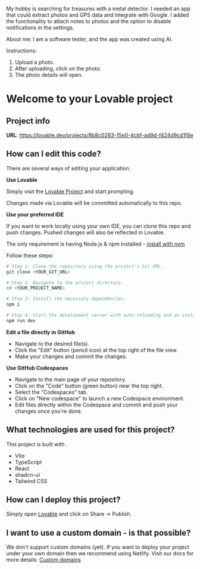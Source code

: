 My hobby is searching for treasures with a metal detector.
I needed an app that could extract photos and GPS data and integrate with Google.
I added the functionality to attach notes to photos and the option to disable notifications in the settings.

About me:
I am a software tester, and the app was created using AI.

Instructions:
1. Upload a photo.
2. After uploading, click on the photo.
3. The photo details will open.

# Welcome to your Lovable project

## Project info

**URL**: https://lovable.dev/projects/8b8c0283-15e0-4cbf-ad9d-f424d9cd1f8e

## How can I edit this code?

There are several ways of editing your application.

**Use Lovable**

Simply visit the [Lovable Project](https://lovable.dev/projects/8b8c0283-15e0-4cbf-ad9d-f424d9cd1f8e) and start prompting.

Changes made via Lovable will be committed automatically to this repo.

**Use your preferred IDE**

If you want to work locally using your own IDE, you can clone this repo and push changes. Pushed changes will also be reflected in Lovable.

The only requirement is having Node.js & npm installed - [install with nvm](https://github.com/nvm-sh/nvm#installing-and-updating)

Follow these steps:

```sh
# Step 1: Clone the repository using the project's Git URL.
git clone <YOUR_GIT_URL>

# Step 2: Navigate to the project directory.
cd <YOUR_PROJECT_NAME>

# Step 3: Install the necessary dependencies.
npm i

# Step 4: Start the development server with auto-reloading and an instant preview.
npm run dev
```

**Edit a file directly in GitHub**

- Navigate to the desired file(s).
- Click the "Edit" button (pencil icon) at the top right of the file view.
- Make your changes and commit the changes.

**Use GitHub Codespaces**

- Navigate to the main page of your repository.
- Click on the "Code" button (green button) near the top right.
- Select the "Codespaces" tab.
- Click on "New codespace" to launch a new Codespace environment.
- Edit files directly within the Codespace and commit and push your changes once you're done.

## What technologies are used for this project?

This project is built with .

- Vite
- TypeScript
- React
- shadcn-ui
- Tailwind CSS

## How can I deploy this project?

Simply open [Lovable](https://lovable.dev/projects/8b8c0283-15e0-4cbf-ad9d-f424d9cd1f8e) and click on Share -> Publish.

## I want to use a custom domain - is that possible?

We don't support custom domains (yet). If you want to deploy your project under your own domain then we recommend using Netlify. Visit our docs for more details: [Custom domains](https://docs.lovable.dev/tips-tricks/custom-domain/)

